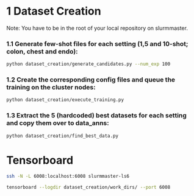 # 1 Dataset Creation
Note: You have to be in the root of your local repository on slurmmaster.

### 1.1 Generate few-shot files for each setting (1,5 and 10-shot; colon, chest and endo):
```bash
python dataset_creation/generate_candidates.py --num_exp 100
```
### 1.2 Create the corresponding config files and queue the training on the cluster nodes:
```bash
python dataset_creation/execute_training.py
```
### 1.3 Extract the 5 (hardcoded) best datasets for each setting and copy them over to data_anns:
```bash
python dataset_creation/find_best_data.py
```
# Tensorboard
```bash
ssh -N -L 6008:localhost:6008 slurmmaster-ls6
```
```bash
tensorboard --logdir dataset_creation/work_dirs/ --port 6008
```